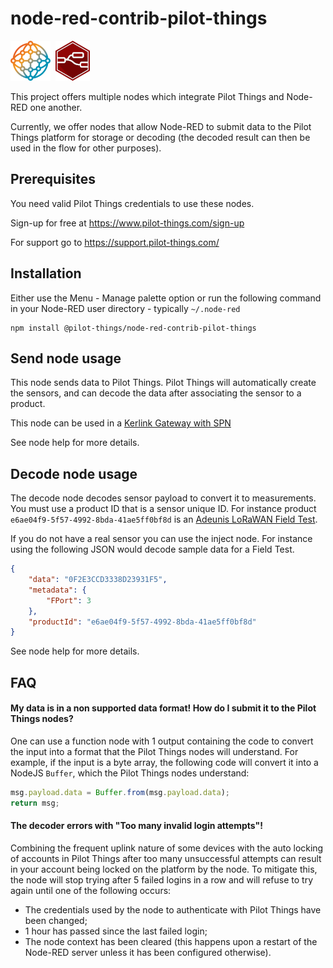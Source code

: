 # node-red-contrib-pilot-things

![](res/pilot-things-logo.png)&nbsp;&nbsp;![](res/node-red-logo.png)

This project offers multiple nodes which integrate Pilot Things and Node-RED one another.

Currently, we offer nodes that allow Node-RED to submit data to the Pilot Things platform for storage or decoding (the decoded result can then be used in the flow for other purposes).

## Prerequisites

You need valid Pilot Things credentials to use these nodes.

Sign-up for free at https://www.pilot-things.com/sign-up

For support go to https://support.pilot-things.com/

## Installation

Either use the Menu - Manage palette option or run the following command in your Node-RED user directory - typically `~/.node-red`

    npm install @pilot-things/node-red-contrib-pilot-things

## Send node usage

This node sends data to Pilot Things. Pilot Things will automatically create the sensors, and can decode the data after associating the sensor to a product.

This node can be used in a [Kerlink Gateway with SPN](https://www.kerlink.com/iot-portfolio-and-technologies/connectivity-management/wanesy-small-private-network/)

See node help for more details.

## Decode node usage

The decode node decodes sensor payload to convert it to measurements. You must use a product ID that is a sensor unique ID. For instance product `e6ae04f9-5f57-4992-8bda-41ae5ff0bf8d` is an [Adeunis LoRaWAN Field Test](https://www.adeunis.com/produit/ftd-testeur-de-reseau/).

If you do not have a real sensor you can use the inject node. For instance using the following JSON would decode sample data for a Field Test.

```json
{
    "data": "0F2E3CCD3338D23931F5",
    "metadata": {
        "FPort": 3
    },
    "productId": "e6ae04f9-5f57-4992-8bda-41ae5ff0bf8d"
}
```

See node help for more details.

## FAQ

#### My data is in a non supported data format! How do I submit it to the Pilot Things nodes?

One can use a function node with 1 output containing the code to convert the input into a format that the Pilot Things nodes will understand. For example, if the input is a byte array, the following code will convert it into a NodeJS `Buffer`, which the Pilot Things nodes understand:

```js
msg.payload.data = Buffer.from(msg.payload.data);
return msg;
```

#### The decoder errors with "Too many invalid login attempts"!

Combining the frequent uplink nature of some devices with the auto locking of accounts in Pilot Things after too many unsuccessful attempts can result in your account being locked on the platform by the node. To mitigate this, the node will stop trying after 5 failed logins in a row and will refuse to try again until one of the following occurs:

- The credentials used by the node to authenticate with Pilot Things have been changed;
- 1 hour has passed since the last failed login;
- The node context has been cleared (this happens upon a restart of the Node-RED server unless it has been configured otherwise).